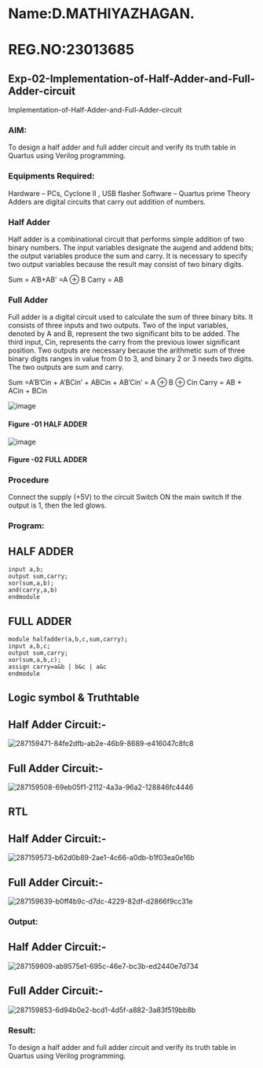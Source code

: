 # Name:D.MATHIYAZHAGAN.
# REG.NO:23013685
## Exp-02-Implementation-of-Half-Adder-and-Full-Adder-circuit

 Implementation-of-Half-Adder-and-Full-Adder-circuit
### AIM:
To design a half adder and full adder circuit and verify its truth table in Quartus using Verilog programming.

### Equipments Required:
Hardware – PCs, Cyclone II , USB flasher
Software – Quartus prime
Theory
Adders are digital circuits that carry out addition of numbers.

### Half Adder
Half adder is a combinational circuit that performs simple addition of two binary numbers. The input variables designate the augend and addend bits; the output variables produce the sum and carry. It is necessary to specify two output variables because the result may consist of two binary digits.

Sum = A’B+AB’ =A ⊕ B Carry = AB

### Full Adder
Full adder is a digital circuit used to calculate the sum of three binary bits. It consists of three inputs and two outputs. Two of the input variables, denoted by A and B, represent the two significant bits to be added. The third input, Cin, represents the carry from the previous lower significant position. Two outputs are necessary because the arithmetic sum of three binary digits ranges in value from 0 to 3, and binary 2 or 3 needs two digits. The two outputs are sum and carry.

Sum =A’B’Cin + A’BCin’ + ABCin + AB’Cin’ = A ⊕ B ⊕ Cin Carry = AB + ACin + BCin

 ![image](https://user-images.githubusercontent.com/36288975/163552156-a13e5a56-c638-4110-97d9-8896907c8d25.png)

#### Figure -01 HALF ADDER 


![image](https://user-images.githubusercontent.com/36288975/163552057-b3547877-6d07-45b4-b7e0-bcfebfad9e1d.png)

#### Figure -02 FULL ADDER 

### Procedure

Connect the supply (+5V) to the circuit
Switch ON the main switch
If the output is 1, then the led glows.
### Program:
## HALF ADDER
```module halfadder(a,b,sum,carry);
input a,b;
output sum,carry;
xor(sum,a,b);
and(carry,a,b)
endmodule
```
## FULL ADDER
```
module halfadder(a,b,c,sum,carry);
input a,b,c;
output sum,carry;
xor(sum,a,b,c);
assign carry=a&b | b&c | a&c
endmodule
```
## Logic symbol & Truthtable
## Half Adder Circuit:-
![287159471-84fe2dfb-ab2e-46b9-8689-e416047c8fc8](https://github.com/MathiyazhaganDhanapal/Exp-02-Implementation-of-Half-Adder-and-Full-Adder-circuit/assets/145981115/2f9aa6ee-1be8-48ad-8822-b5d2f0451128)
## Full Adder Circuit:-
![287159508-69eb05f1-2112-4a3a-96a2-128846fc4446](https://github.com/MathiyazhaganDhanapal/Exp-02-Implementation-of-Half-Adder-and-Full-Adder-circuit/assets/145981115/ec15d4a5-527f-4e61-80bd-d52d6d19c3bf)

## RTL
## Half Adder Circuit:-
![287159573-b62d0b89-2ae1-4c66-a0db-b1f03ea0e16b](https://github.com/MathiyazhaganDhanapal/Exp-02-Implementation-of-Half-Adder-and-Full-Adder-circuit/assets/145981115/cb7c5909-e906-474b-9dab-986d67a9e5b4)
## Full Adder Circuit:-
![287159639-b0ff4b9c-d7dc-4229-82df-d2866f9cc31e](https://github.com/MathiyazhaganDhanapal/Exp-02-Implementation-of-Half-Adder-and-Full-Adder-circuit/assets/145981115/dada2548-fc67-4fb0-8564-e60e31beea30)

### Output:
## Half Adder Circuit:-
![287159809-ab9575e1-695c-46e7-bc3b-ed2440e7d734](https://github.com/MathiyazhaganDhanapal/Exp-02-Implementation-of-Half-Adder-and-Full-Adder-circuit/assets/145981115/c1dcedc6-a772-437e-bbcd-4fd4fb1fdb19)
## Full Adder Circuit:-
![287159853-6d94b0e2-bcd1-4d5f-a882-3a83f519bb8b](https://github.com/MathiyazhaganDhanapal/Exp-02-Implementation-of-Half-Adder-and-Full-Adder-circuit/assets/145981115/39dcaf18-36f8-45bd-9e34-eaa0850fc567)

### Result:
To design a half adder and full adder circuit and verify its truth table in Quartus using Verilog programming.
